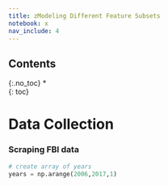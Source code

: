 ```yaml
---
title: zModeling Different Feature Subsets
notebook: x
nav_include: 4
---
```


## Contents
{:.no_toc}
*  
{: toc}

# Data Collection





### Scraping FBI data



```python
# create array of years
years = np.arange(2006,2017,1)
```